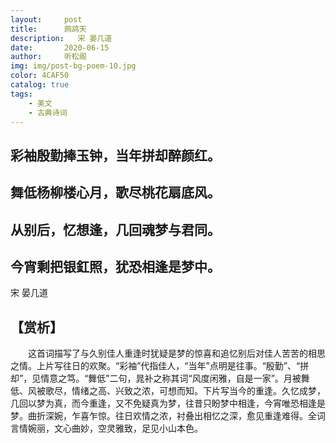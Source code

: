```yaml
---
layout:     post
title:      鹧鸪天
description:   宋 晏几道
date:       2020-06-15
author:     听松阁
img: img/post-bg-poem-10.jpg
color: 4CAF50
catalog: true
tags:
    - 美文
    - 古典诗词
---
```


## 彩袖殷勤捧玉钟，当年拼却醉颜红。
## 舞低杨柳楼心月，歌尽桃花扇底风。

## 从别后，忆想逢，几回魂梦与君同。
## 今宵剩把银釭照，犹恐相逢是梦中。

宋 晏几道

## 【赏析】
　　这首词描写了与久别佳人重逢时犹疑是梦的惊喜和追忆别后对佳人苦苦的相思之情。上片写往日的欢聚。“彩袖”代指佳人，“当年”点明是往事。“殷勤”、“拼却”，见情意之笃。“舞低”二句，晁补之称其词“风度闲雅，自是一家”。月被舞低、风被歌尽，情绪之高、兴致之浓，可想而知。下片写当今的重逢。久忆成梦，几回以梦为真，而今重逢，又不免疑真为梦，往昔只盼梦中相逢，今宵唯恐相逢是梦。曲折深婉，乍喜乍惊。往日欢情之浓，衬叠出相忆之深，愈见重逢难得。全词言情婉丽，文心曲妙，空灵雅致，足见小山本色。
  
